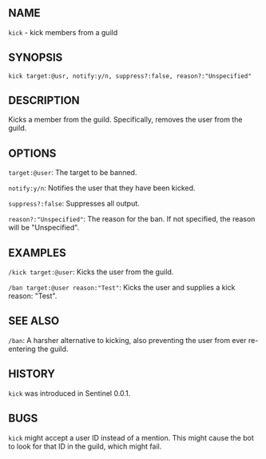 ## NAME

`kick` - kick members from a guild

## SYNOPSIS

`kick target:@usr, notify:y/n, suppress?:false, reason?:"Unspecified"`

## DESCRIPTION

Kicks a member from the guild. Specifically, removes the user from the guild.

## OPTIONS

`target:@user`: The target to be banned.

`notify:y/n`: Notifies the user that they have been kicked.

`suppress?:false`: Suppresses all output.

`reason?:"Unspecified"`: The reason for the ban. If not specified, the reason will be "Unspecified".

## EXAMPLES

`/kick target:@user`: Kicks the user from the guild.

`/ban target:@user reason:"Test"`: Kicks the user and supplies a kick reason: "Test".

## SEE ALSO

`/ban`: A harsher alternative to kicking, also preventing the user from ever re-entering the guild.

## HISTORY

`kick` was introduced in Sentinel 0.0.1.

## BUGS

`kick` might accept a user ID instead of a mention. This might cause the bot to look for that ID in the guild, which might fail.
